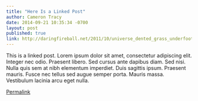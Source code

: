 ```yaml
---
title: "Here Is a Linked Post"
author: Cameron Tracy
date: 2014-09-21 10:35:34 -0700
layout: post
published: true
link: http://daringfireball.net/2011/10/universe_dented_grass_underfoot
---
```

This is a linked post. Lorem ipsum dolor sit amet, consectetur adipiscing elit. Integer nec odio. Praesent libero. Sed cursus ante dapibus diam. Sed nisi. Nulla quis sem at nibh elementum imperdiet. Duis sagittis ipsum. Praesent mauris. Fusce nec tellus sed augue semper porta. Mauris massa. Vestibulum lacinia arcu eget nulla.

<a href="http://morningpulp.com/jekyll/2014/09/21/linked-post/">Permalink</a>